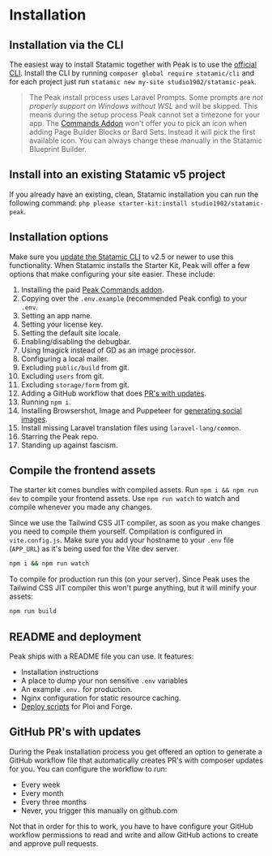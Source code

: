 # Installation

## Installation via the CLI

The easiest way to install Statamic together with Peak is to use the [official CLI](https://github.com/statamic/cli). Install the CLI by running `composer global require statamic/cli` and for each project just run `statamic new my-site studio1902/statamic-peak`.

> The Peak install process uses Laravel Prompts. Some prompts are *not properly support on Windows without WSL* and will be skipped. This means during the setup process Peak cannot set a timezone for your app. The [Commands Addon](/getting-started/commands.html) won't offer you to pick an icon when adding Page Builder Blocks or Bard Sets. Instead it will pick the first available icon. You can always change these manually in the Statamic Blueprint Builder.

## Install into an existing Statamic v5 project

If you already have an existing, clean, Statamic installation you can run the following command: `php please starter-kit:install studio1902/statamic-peak`.

## Installation options
Make sure you [update the Statamic CLI](https://github.com/statamic/cli#updating-the-cli-tool) to v2.5 or newer to use this functionality. When Statamic installs the Starter Kit, Peak will offer a few options that make configuring your site easier. These include:

1. Installing the paid [Peak Commands addon](/getting-started/commands.html).
2. Copying over the `.env.example` (recommended Peak config) to your `.env`.
3. Setting an app name.
4. Setting your license key.
5. Setting the default site locale.
6. Enabling/disabling the debugbar.
7. Using Imagick instead of GD as an image processor.
8. Configuring a local mailer.
9. Excluding `public/build` from git.
10. Excluding `users` from git.
11. Excluding `storage/form` from git.
12. Adding a GitHub workflow that does [PR's with updates]().
13. Running `npm i`.
14. Installing Browsershot, Image and Puppeteer for [generating social images](/features/social-images-generation.html).
15. Install missing Laravel translation files using `laravel-lang/common`.
16. Starring the Peak repo.
17. Standing up against fascism.

## Compile the frontend assets

The starter kit comes bundles with compiled assets. Run `npm i && npm run dev` to compile your frontend assets. Use `npm run watch` to watch and compile whenever you made any changes.

Since we use the Tailwind CSS JIT compiler, as soon as you make changes you need to compile them yourself. Compilation is configured in `vite.config.js`. Make sure you add your hostname to your `.env` file (`APP_URL`) as it's being used for the Vite dev server.

```bash
npm i && npm run watch
```

To compile for production run this (on your server). Since Peak uses the Tailwind CSS JIT compiler this won't purge anything, but it will minify your assets:

```bash
npm run build
```
## README and deployment

Peak ships with a README file you can use. It features:

* Installation instructions
* A place to dump your non sensitive `.env` variables
* An example `.env.` for production.
* Nginx configuration for static resource caching.
* [Deploy scripts](/other/deployment-script.html) for Ploi and Forge.

## GitHub PR's with updates

During the Peak installation process you get offered an option to generate a GitHub workflow file that automatically creates PR's with composer updates for you. You can configure the workflow to run:
* Every week
* Every month
* Every three months
* Never, you trigger this manually on github.com

Not that in order for this to work, you have to have configure your GitHub workflow permissions to read and write and allow GitHub actions to create and approve pull requests.
